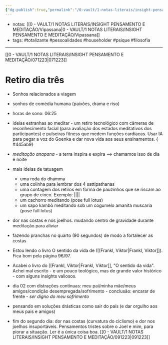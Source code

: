 ```yaml
---
{"dg-publish":true,"permalink":"/0-vault/1-notas-literais/insight-pensamento-e-meditacao/081223/","tags":["totalizante","pessoalidades","householder","psique","filosofia"],"dgHomeLink":true,"dgShowLocalGraph":true,"dgShowFileTree":true,"dgEnableSearch":true}
---
```


- notas: [[0 - VAULT/1 NOTAS LITERAIS/INSIGHT PENSAMENTO E MEDITAÇÃO/Vipassana\|0 - VAULT/1 NOTAS LITERAIS/INSIGHT PENSAMENTO E MEDITAÇÃO/Vipassana]]
- tags: #totalizante #pessoalidades #householder #psique #filosofia 

---

[[0 - VAULT/1 NOTAS LITERAIS/INSIGHT PENSAMENTO E MEDITAÇÃO/071223\|071223]]

# Retiro dia três

- Sonhos relacionados a viagem
- sonhos de comédia humana (paixões, drama e riso)
- horas de sono: 06:25
- ideias estranhas ao meditar - um retiro tecnológico com câmeras de reconhecimento facial (para avaliação dos estados meditativos dos participantes) e pulseiras fitness que medem funções cardíacas. Usar IA para pegar a voz do Goenka e dar nova vida aos seus ensinamentos.
{ #445ab9}

- *meditação anapana* - a terra inspira e expira --> chamamos isso de dia e noite
- mais ideias de tatuagem
	- uma roda do dhamma
	- uma colinha para lembrar dos 4 sattipathanas
	- uma contagem dos retiros em forma de pauzinhos que se riscam ao grupo de cinco. Exemplo: ||||
	- um cachorro meditando (pose full lotus)
	- um sapo kambô meditando sob um cogumelo amanita muscaria (pose full lotus) 
- dor nas costas e nos joelhos. mudando centro de gravidade durante meditação para aliviar
- fazendo pranchas no quarto (90 segundos) de modo a fortalecer as costas
- Estou lendo o livro O sentido da vida de ([[Frankl, Viktor\|Frankl, Viktor]]). Fica bom pela página 96/97.
- Acabei o livro do [[Frankl, Viktor\|Frankl, Viktor]], "O sentido da vida". Achei mal escrito - e um pouco teológico, mas de grande valor histórico - com alguns insights valiosos.
- dia 02 com distrações contínuas: meu pai/minha mãe/meus amigos/condição desempregada/sofrimento - conclusão: encarar de frente - *ser digno do meu sofrimento*
- pensando em soluções drásticas como sair do país (e dar orgulho aos meus pais e amigos)
- fim do segundo dia: dor nas costas (curvatura do ciclismo) e dor nos joelhos insuportáveis. Pensamentos tristes sobre o Joel e mim, para piorar a situação. Ler é a única coisa boa.
[[0 - VAULT/1 NOTAS LITERAIS/INSIGHT PENSAMENTO E MEDITAÇÃO/091223\|091223]]
